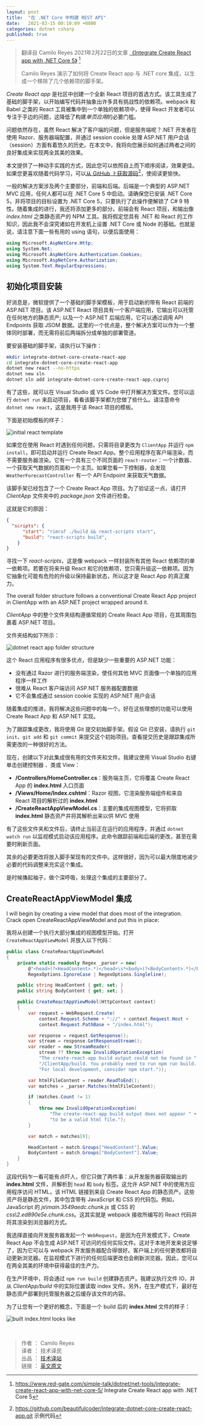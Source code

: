 ```yaml
---
layout: post
title:  "在 .NET Core 中构建 REST API"
date:   2021-03-15 00:10:09 +0800
categories: dotnet csharp
published: true
---
```


> 翻译自 Camilo Reyes 2021年2月22日的文章 [《Integrate Create React app with .NET Core 5》](https://www.red-gate.com/simple-talk/dotnet/net-tools/integrate-create-react-app-with-net-core-5/) [^1]  
>  
> Camilo Reyes 演示了如何将 Create React app 与 .NET core 集成，以生成一个移除了几个依赖项的脚手架。

[^1]: <https://www.red-gate.com/simple-talk/dotnet/net-tools/integrate-create-react-app-with-net-core-5/> Integrate Create React app with .NET Core 5

<!-- The Create React app is the community’s preferred way to spin up a brand new React project. This tool generates the basic scaffold to start writing code and abstracts away many challenging dependencies. React tools like webpack and Babel are lumped into a single dependency. React developers can focus on the problem at hand, which lowers the bar necessary to build Single Page Apps. -->

*Create React app* 是社区中创建一个全新 React 项目的首选方式。该工具生成了基础的脚手架，以开始编写代码并抽象出许多具有挑战性的依赖项。webpack 和 Babel 之类的 React 工具被集中到一个单独的依赖项中，使得 React 开发者可以专注于手边的问题，这降低了构建*单页应用*的必要门槛。

<!-- The question remains, React solves the problem on the client-side, but what about the server-side? .NET developers have a long history of working with Razor, server-side configuration, and the ASP.NET user session via a session cookie. In this take, I will show you how to get the best of both worlds with a nice integration between the two. -->

问题依然存在，虽然 React 解决了客户端的问题，但是服务端呢？.NET 开发者在使用 Razor、服务器端配置，并通过 session cookie 处理 ASP.NET 用户会话（session）方面有着悠久的历史。在本文中，我将向您展示如何通过两者之间的良好集成来实现两全其美的效果。

<!-- This article has a hands-on approach that reads better from top to bottom so you can follow along. If you feel comfortable enough with the code, it is available on GitHub for your reading pleasure. -->

本文提供了一种动手实践的方式，因此您可以依照自上而下顺序阅读，效果更佳。如果您更喜欢随着代码学习，可以[从 GitHub 上获取源码](https://github.com/beautifulcoder/integrate-dotnet-core-create-react-app.git)[^GitHub]，使阅读更愉快。

[^GitHub]: <https://github.com/beautifulcoder/integrate-dotnet-core-create-react-app.git> 示例代码

<!-- The general solution involves two major pieces, the front and the back ends. The back end is a typical ASP.NET MVC app anyone can spin up in .NET Core 5. Just make sure that you have .NET Core 5 installed and that your project is targeting .NET Core 5 when you do this to unlock C# 9 features. I will incrementally add more pieces as the integration progresses. The front end will have the React project, with an NPM build that outputs static assets like index.html. I will assume a working knowledge of .NET and React, so I don’t have to delve into basics such as setting up .NET Core or Node on a dev machine. That said, note some of the useful using statements here for later use: -->

一般的解决方案涉及两个主要部分，前端和后端。后端是一个典型的 ASP.NET MVC 应用，任何人都可以在 .NET Core 5 中启动。请确保您已安装 .NET Core 5，并将项目的目标设置为 .NET Core 5，只要执行了此操作便解锁了 C# 9 特性。随着集成的进行，我还将添加更多的部分。前端会有 React 项目，和输出像 *index.html* 之类静态资产的 NPM 工具。我将假定您具有 .NET 和 React 的工作知识，因此我不会深究诸如在开发机上设置 .NET Core 或 Node 的基础。也就是说，请注意下面一些有用的 using 语句，以便后面使用：

```csharp
using Microsoft.AspNetCore.Http;
using System.Net;
using Microsoft.AspNetCore.Authentication.Cookies;
using Microsoft.AspNetCore.Authorization;
using System.Text.RegularExpressions;
```

<!-- Initial Project Setup -->

## 初始化项目安装

<!-- The good news is that Microsoft provides a basic scaffold template that will spin up a new ASP.NET project with React on the front end. This ASP.NET React project has the client app, which outputs static assets that can be hosted anywhere, and the ASP.NET back end that gets called via API endpoints to get JSON data. The one advantage here is that the entire solution can be deployed at the same time as one monolith without splitting both ends into separate deployment pipelines. -->

好消息是，微软提供了一个基础的脚手架模板，用于启动新的带有 React 前端的 ASP.NET 项目。该 ASP.NET React 项目具有一个客户端应用，它输出可以托管在任何地方的静态资产; 以及一个 ASP.NET 后端应用，它可以通过调用 API Endpoints 获取 JSOM 数据。这里的一个优点是，整个解决方案可以作为一个整体同时部署，而无需将前后两端拆分成单独的部署管道。

<!-- To get the basic scaffold in place: -->

要安装基础的脚手架，请执行以下操作：

```bash
mkdir integrate-dotnet-core-create-react-app
cd integrate-dotnet-core-create-react-app
dotnet new react --no-https
dotnet new sln
dotnet sln add integrate-dotnet-core-create-react-app.csproj
```

<!-- With this in place, feel free to open the solution file in Visual Studio or VS Code. You can fire up the project with dotnet run to see what the scaffold does for you. Note the command dotnet new react; this is the template I’m using for this React project. -->

有了这些，就可以在 Visual Studio 或 VS Code 中打开解决方案文件。您可以运行 `dotnet run` 来启动项目，看看该脚手架都为您做了些什么。请注意命令 `dotnet new react`，这是我用于该 React 项目的模板。

<!-- Here is what the initial template looks like: -->

下面是初始模板的样子：

![initial react template](/assets/images/202103/initial-react-template.png)

<!-- If you run into any issues with React, simply change directory into ClientApp and run npm install to get Create React App up and running. The entire app renders on the client without server-side rendering. It has a react-router with three different pages: a counter, one that fetches weather data, and a home page. If you look at the controllers, it has a WeatherForecastController with an API endpoint to get weather data. -->

如果您在使用 React 时遇到任何问题，只需将目录更改为 `ClientApp` 并运行 `npm install`，即可启动并运行 Create React App。整个应用程序在客户端渲染，而不需要服务器渲染。它有一个具有三个不同页面的 `react-router`：一个计数器、一个获取天气数据的页面和一个主页。如果您看一下控制器，会发现 `WeatherForecastController` 有一个 API Endpoint 来获取天气数据。

<!-- This scaffold already includes a Create React App project. To prove this, open the package.json file in the ClientApp folder to inspect it. -->

该脚手架已经包含了一个 Create React App 项目。为了验证这一点，请打开 *ClientApp* 文件夹中的 *package.json* 文件进行检查。

<!-- This is what gives it away: -->

这就是它的原因：

```json
{
  "scripts": {
      "start": "rimraf ./build && react-scripts start",
      "build": "react-scripts build",
    }
}
```

<!-- Look for react-scripts; this is the single dependency that encapsulates all other React dependencies like webpack . To upgrade React and its dependencies in the future, all you need to do is upgrade this one dependency. This is the React App’s real power because it abstracts away an otherwise potentially hazardous upgrade to stay on the latest bits. -->

寻找一下 *react-scripts*，这是像 webpack 一样封装所有其他 React 依赖项的单一依赖项。若要在将来升级 React 和它的依赖项，您只需升级这一依赖项。因为它抽象化可能有危险的升级以保持最新状态，所以这才是 React App 的真正魔力。

The overall folder structure follows a conventional Create React App project in ClientApp with an ASP.NET project wrapped around it.

*ClientApp* 中的整个文件夹结构遵循常规的 Create React App 项目，在其周围包裹着 ASP.NET 项目。

<!-- The folder structure looks like this: -->

文件夹结构如下所示：

![dotnet react app folder structure](/assets/images/202103/dotnet-react-folder-structure.png)

<!-- This React app comes with many niceties but lacks some important ASP.NET features: -->

<!-- there is no server-side rendering via Razor, making any other MVC page work like a separate app
ASP.NET server configuration data is hard to access from the React client
it does not integrate with an ASP.NET user session via a session cookie -->

这个 React 应用程序有很多优点，但是缺少一些重要的 ASP.NET 功能：

- 没有通过 Razor 进行的服务端渲染，使任何其他 MVC 页面像一个单独的应用程序一样工作
- 很难从 React 客户端访问 ASP.NET 服务器配置数据
- 它不会集成通过 session cookie 实现的 ASP.NET 用户会话


<!-- I will tackle each one of these concerns as I progress through the integration. What’s nice is these desirable features are attainable with the Create React App and ASP.NET. -->

随着集成的推进，我将解决这些问题中的每一个。好在这些理想的功能可以使用 Create React App 和 ASP.NET 实现。

<!-- To keep track of integration changes, I will now use Git to commit the initial scaffold. Assuming Git is installed, do a git init, git add, and git commit to commit this initial project. Looking at the commit history is an excellent way to track what changes are necessary to do the integration. -->

为了跟踪集成更改，我将使用 Git 提交初始脚手架。假设 Git 已安装，请执行 `git init`、`git add` 和 `git commit` 来提交这个初始项目。查看提交历史是跟踪集成所需更改的一种很好的方法。

<!-- Now, create the following folders and files that are useful for this integration. I recommend using Visual Studio with a right-click create Controller, Class, or View: -->

现在，创建以下对此集成很有用的文件夹和文件。我建议使用 Visual Studio 右键单击创建控制器 、类或 View：

- **/Controllers/HomeController.cs**：服务端主页，它将覆盖 Create React App 的 **index.html** 入口页面
- **/Views/Home/Index.cshtml**：Razor 视图，它渲染服务端组件和来自 React 项目的解析过的 **index.html**
- **/CreateReactAppViewModel.cs**：主要的集成视图模型，它将抓取 **index.html** 静态资产并将其解析出来以供 MVC 使用

<!-- Once these folders and files are in place, kill the current running app, and spin up the app in watch mode via dotnet watch run. This command keeps track of changes both on the front and back ends and even refreshes the page when it needs to. -->

有了这些文件夹和文件后，请终止当前正在运行的应用程序，并通过 `dotnet watch run` 以监视模式启动该应用程序。此命令跟踪前端和后端的更改，甚至在需要时刷新页面。

<!-- The rest of the necessary changes will go in existing files that were put in place by the scaffold. This is great because it minimizes code tweaks necessary to flesh out this integration. -->

其余的必要更改将放入脚手架现有的文件中。这样很好，因为可以最大限度地减少必要的代码调整来充实这个集成。

<!-- Time to roll up your sleeves, take a deep breath, and tackle the main part of this integration. -->

是时候擼起袖子，做个深呼吸，处理这个集成的主要部分了。

## CreateReactAppViewModel 集成

I will begin by creating a view model that does most of the integration. Crack open CreateReactAppViewModel and put this in place:

我将从创建一个执行大部分集成的视图模型开始。打开 `CreateReactAppViewModel` 并放入以下代码：

```csharp
public class CreateReactAppViewModel
{
    private static readonly Regex _parser = new(
        @"<head>(?<HeadContent>.*)</head>\s*<body>(?<BodyContent>.*)</body>",
        RegexOptions.IgnoreCase | RegexOptions.Singleline);

    public string HeadContent { get; set; }
    public string BodyContent { get; set; }

    public CreateReactAppViewModel(HttpContext context)
    {
        var request = WebRequest.Create(
            context.Request.Scheme + "://" + context.Request.Host +
            context.Request.PathBase + "/index.html");

        var response = request.GetResponse();
        var stream = response.GetResponseStream();
        var reader = new StreamReader(
            stream ?? throw new InvalidOperationException(
            "The create-react-app build output could not be found in " +
            "/ClientApp/build. You probably need to run npm run build. " +
            "For local development, consider npm start."));

        var htmlFileContent = reader.ReadToEnd();
        var matches = _parser.Matches(htmlFileContent);

        if (matches.Count != 1)
        {
            throw new InvalidOperationException(
                "The create-react-app build output does not appear " +
                "to be a valid html file.");
        }

        var match = matches[0];

        HeadContent = match.Groups["HeadContent"].Value;
        BodyContent = match.Groups["BodyContent"].Value;
    }
}
```

<!-- This code may seem scary at first but only does two things: gets the output index.html file from the dev server and parses out the head and body tags. This allows the consuming app in ASP.NET to access the HTML that links to the static assets that come from Create React App. The assets will be the static files that contain the code bundles with JavaScript and CSS in it. For example, js\main.3549aedc.chunk.js for JavaScript or css\2.ed890e5e.chunk.css for CSS. This is how webpack takes in the React code that is written and presents it to the browser. -->

这段代码乍一看可能有点吓人，但它只做了两件事：从开发服务器获取输出的 **index.html** 文件，并解析到 `head` 和 `body` 标签。这允许 ASP.NET 中的使用方应用程序访问 HTML，该 HTML 链接到来自 Create React App 的静态资产。这些资产将是静态文件，其中包含带有 JavaScript 和 CSS 的代码包。例如，JavaScript 的 *js\main.3549aedc.chunk.js* 或 CSS 的 *css\2.ed890e5e.chunk.css*。这其实就是 webpack 接收所编写的 React 代码并将其渲染到浏览器的方式。

<!-- I opted to fire a `WebRequest` to the dev server directly because Create React App does not materialize any actual files accessible to ASP.NET while in developing mode. This is sufficient for local development because it works well with the webpack dev server. Any changes on the client-side will automatically update the browser. Any back-end changes while in watch mode will also refresh the browser. So, you get the best of both worlds here for optimum productivity. -->

我选择直接向开发服务器发起一个 `WebRequest`，是因为在开发模式下，Create React App 不会生成 ASP.NET 可访问的任何实际文件。这对于本地开发来说足够了，因为它可以与 webpack 开发服务器配合得很好。客户端上的任何更改都将自动更新浏览器。在监视模式下进行的任何后端更改也会刷新浏览器。因此，您可以在两全其美的环境中获得最佳的生产力。

<!-- In prod, this will create static assets via npm run build. I recommend doing file IO and reading the index file off its actual location in ClientApp/build. Also, while in prod mode, it is a good idea to cache the contents of this file after the static assets have been deployed to the hosting server. -->

在生产环境中，将会通过 `npm run build` 创建静态资产。我建议执行文件 IO，并从 *ClientApp/build* 中的实际位置读取 index 文件。另外，在生产模式下，最好在静态资产部署到托管服务器之后缓存该文件的内容。

<!-- To give you a better idea, this is what a built index.html file looks like: -->

为了让您有一个更好的概念，下面是一个 build 后的 **index.html** 文件的样子：

![built index.html looks like](/assets/images/202103/built-index-html.png)

<!-- I’ve highlighted the head and body tags the consuming ASP.NET app needs to parse. Once it has this raw HTML, the rest is somewhat easy peasy. -->





















<br />

> 作者 ： Camilo Reyes  
> 译者 ： 技术译民  
> 出品 ： [技术译站](https://ittranslator.cn/)  
> 链接 ： [英文原文](https://www.red-gate.com/simple-talk/dotnet/net-tools/integrate-create-react-app-with-net-core-5/)
